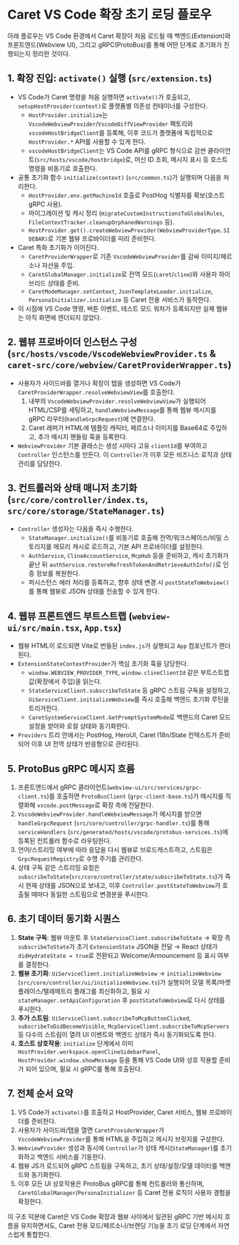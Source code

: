 # Caret VS Code 확장 초기 로딩 플로우

아래 플로우는 VS Code 환경에서 Caret 확장이 처음 로드될 때 백엔드(Extension)와 프론트엔드(Webview UI), 그리고 gRPC(ProtoBus)를 통해 어떤 단계로 초기화가 진행되는지 정리한 것이다.

## 1. 확장 진입: `activate()` 실행 (`src/extension.ts`)
- VS Code가 Caret 명령을 처음 실행하면 `activate()`가 호출되고, `setupHostProvider(context)`로 플랫폼별 의존성 컨테이너를 구성한다.
  - `HostProvider.initialize`는 `VscodeWebviewProvider`/`VscodeDiffViewProvider` 팩토리와 `vscodeHostBridgeClient`를 등록해, 이후 코드가 플랫폼에 독립적으로 `HostProvider.*` API를 사용할 수 있게 한다.
  - `vscodeHostBridgeClient`는 VS Code API를 gRPC 형식으로 감싼 클라이언트(`src/hosts/vscode/hostbridge`)로, 머신 ID 조회, 메시지 표시 등 호스트 명령을 비동기로 호출한다.
- 공통 초기화 함수 `initialize(context)` (`src/common.ts`)가 실행되며 다음을 처리한다.
  - `HostProvider.env.getMachineId` 호출로 PostHog 식별자를 확보(호스트 gRPC 사용).
  - 마이그레이션 및 캐시 정리 (`migrateCustomInstructionsToGlobalRules`, `FileContextTracker.cleanupOrphanedWarnings` 등).
  - `HostProvider.get().createWebviewProvider(WebviewProviderType.SIDEBAR)`로 기본 웹뷰 프로바이더를 미리 준비한다.
- Caret 특화 초기화가 이어진다.
  - `CaretProviderWrapper`로 기존 `VscodeWebviewProvider`를 감싸 이미지/페르소나 자산을 주입.
  - `CaretGlobalManager.initialize`로 전역 모드(`caret`/`cline`)와 사용자 하이브리드 상태를 준비.
  - `CaretModeManager.setContext`, `JsonTemplateLoader.initialize`, `PersonaInitializer.initialize` 등 Caret 전용 서비스가 동작한다.
- 이 시점에 VS Code 명령, 버튼 이벤트, 테스트 모드 워처가 등록되지만 실제 웹뷰는 아직 화면에 렌더되지 않았다.

## 2. 웹뷰 프로바이더 인스턴스 구성 (`src/hosts/vscode/VscodeWebviewProvider.ts` & `caret-src/core/webview/CaretProviderWrapper.ts`)
- 사용자가 사이드바를 열거나 확장이 탭을 생성하면 VS Code가 `CaretProviderWrapper.resolveWebviewView`를 호출한다.
  1. 내부의 `VscodeWebviewProvider.resolveWebviewView`가 실행되어 HTML/CSP를 세팅하고, `handleWebviewMessage`를 통해 웹뷰 메시지를 gRPC 라우터(`handleGrpcRequest`)에 연결한다.
  2. Caret 래퍼가 HTML에 템플릿 캐릭터, 페르소나 이미지를 Base64로 주입하고, 추가 메시지 핸들링 훅을 등록한다.
- `WebviewProvider` 기본 클래스는 생성 시마다 고유 `clientId`를 부여하고 `Controller` 인스턴스를 만든다. 이 `Controller`가 이후 모든 비즈니스 로직과 상태 관리를 담당한다.

## 3. 컨트롤러와 상태 매니저 초기화 (`src/core/controller/index.ts`, `src/core/storage/StateManager.ts`)
- `Controller` 생성자는 다음을 즉시 수행한다.
  - `StateManager.initialize()`를 비동기로 호출해 전역/워크스페이스/비밀 스토리지를 메모리 캐시로 로드하고, 기본 API 프로바이더를 설정한다.
  - `AuthService`, `ClineAccountService`, `McpHub` 등을 준비하고, 캐시 초기화가 끝난 뒤 `authService.restoreRefreshTokenAndRetrieveAuthInfo()`로 인증 정보를 복원한다.
  - 퍼시스턴스 에러 처리를 등록하고, 향후 상태 변경 시 `postStateToWebview()`를 통해 웹뷰로 JSON 상태를 전송할 수 있게 한다.

## 4. 웹뷰 프론트엔드 부트스트랩 (`webview-ui/src/main.tsx`, `App.tsx`)
- 웹뷰 HTML이 로드되면 Vite로 번들된 `index.js`가 실행되고 `App` 컴포넌트가 렌더된다.
- `ExtensionStateContextProvider`가 핵심 초기화 훅을 담당한다.
  - `window.WEBVIEW_PROVIDER_TYPE`, `window.clineClientId` 같은 부트스트랩 값(확장에서 주입)을 읽는다.
  - `StateServiceClient.subscribeToState` 등 gRPC 스트림 구독을 설정하고, `UiServiceClient.initializeWebview`를 즉시 호출해 백엔드 초기화 루틴을 트리거한다.
  - `CaretSystemServiceClient.GetPromptSystemMode`로 백엔드의 Caret 모드 설정을 받아와 로컬 상태와 동기화한다.
- `Providers` 트리 안에서는 PostHog, HeroUI, Caret I18n/State 컨텍스트가 준비되어 이후 UI 전역 상태가 반응형으로 관리된다.

## 5. ProtoBus gRPC 메시지 흐름
1. 프론트엔드에서 gRPC 클라이언트(`webview-ui/src/services/grpc-client.ts`)를 호출하면 `ProtoBusClient` (`grpc-client-base.ts`)가 메시지를 직렬화해 `vscode.postMessage`로 확장 측에 전달한다.
2. `VscodeWebviewProvider.handleWebviewMessage`가 메시지를 받으면 `handleGrpcRequest` (`src/core/controller/grpc-handler.ts`)를 통해 `serviceHandlers` (`src/generated/hosts/vscode/protobus-services.ts`)에 등록된 컨트롤러 함수로 라우팅한다.
3. 언어/스트리밍 여부에 따라 응답을 다시 웹뷰로 브로드캐스트하고, 스트림은 `GrpcRequestRegistry`로 수명 주기를 관리한다.
4. 상태 구독 같은 스트리밍 요청은 `subscribeToState`(`src/core/controller/state/subscribeToState.ts`)가 즉시 현재 상태를 JSON으로 보내고, 이후 `Controller.postStateToWebview`가 호출될 때마다 동일한 스트림으로 변경분을 푸시한다.

## 6. 초기 데이터 동기화 시퀀스
1. **State 구독**: 웹뷰 마운트 후 `StateServiceClient.subscribeToState` → 확장 측 `subscribeToState`가 초기 `ExtensionState` JSON을 전달 → React 상태가 `didHydrateState = true`로 전환되고 Welcome/Announcement 등 표시 여부를 결정한다.
2. **웹뷰 초기화**: `UiServiceClient.initializeWebview` → `initializeWebview` (`src/core/controller/ui/initializeWebview.ts`)가 실행되어 모델 목록/마켓플레이스/텔레메트리 플래그를 최신화하고, 필요 시 `stateManager.setApiConfiguration` 후 `postStateToWebview`로 다시 상태를 푸시한다.
3. **추가 스트림**: `UiServiceClient.subscribeToMcpButtonClicked`, `subscribeToDidBecomeVisible`, `McpServiceClient.subscribeToMcpServers` 등 다수의 스트림이 열려 UI 이벤트와 백엔드 상태가 즉시 동기화되도록 한다.
4. **호스트 상호작용**: `initialize` 단계에서 이미 `HostProvider.workspace.openClineSidebarPanel`, `HostProvider.window.showMessage` 등을 통해 VS Code UI와 상호 작용할 준비가 되어 있으며, 필요 시 gRPC를 통해 호출된다.

## 7. 전체 순서 요약
1. VS Code가 `activate()`를 호출하고 HostProvider, Caret 서비스, 웹뷰 프로바이더를 준비한다.
2. 사용자가 사이드바/탭을 열면 `CaretProviderWrapper`가 `VscodeWebviewProvider`를 통해 HTML을 주입하고 메시지 브릿지를 구성한다.
3. `WebviewProvider` 생성과 동시에 `Controller`가 상태 캐시(`StateManager`)를 초기화하고 백엔드 서비스를 기동한다.
4. 웹뷰 JS가 로드되어 gRPC 스트림을 구독하고, 초기 상태/설정/모델 데이터를 백엔드와 동기화한다.
5. 이후 모든 UI 상호작용은 ProtoBus gRPC를 통해 컨트롤러와 통신하며, `CaretGlobalManager`/`PersonaInitializer` 등 Caret 전용 로직이 사용자 경험을 확장한다.

이 구조 덕분에 Caret은 VS Code 확장과 웹뷰 사이에서 일관된 gRPC 기반 메시지 흐름을 유지하면서도, Caret 전용 모드/페르소나/브랜딩 기능을 초기 로딩 단계에서 자연스럽게 통합한다.
